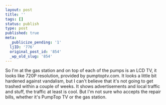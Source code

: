 ```yaml
---
layout: post
title: ''
tags: []
status: publish
type: post
published: true
meta:
  _publicize_pending: '1'
  ljID: '776'
  original_post_id: '854'
  _wp_old_slug: '854'
---
```

So I'm at the gas station and on top of each of the pumps is an LCD TV, it looks like 720P resolution, provided by pumptoptv.com.  It looks a little bit hardened against vandalism, but I can't believe that it's not going to get trashed within a couple of weeks.  It shows advertisements and local traffic and stuff, the traffic at least is cool.  But I'm not sure who accepts the repair bills, whether it's PumpTop TV or the gas station.
